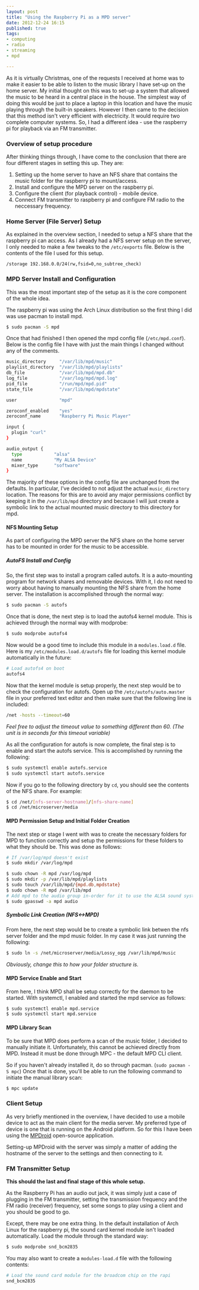 ```yaml
---
layout: post
title: "Using the Raspberry Pi as a MPD server"
date: 2012-12-24 16:15
published: true
tags:
- computing
- radio
- streaming
- mpd

---
```


As it is virtually Christmas, one of the requests I received at home was to make it easier to be able to listen to the music library I have set-up on the home server. My initial thought on this was to set-up a system that allowed the music to be heard in a central place in the house. The simplest way of doing this would be just to place a laptop in this location and have the music playing through the built-in speakers. However I then came to the decision that this method isn't very efficient with electricity. It would require two complete computer systems. So, I had a different idea - use the raspberry pi for playback via an FM transmitter.

<!-- more -->

### Overview of setup procedure ###
After thinking things through, I have come to the conclusion that there are four different stages in setting this up. They are:

1. Setting up the home server to have an NFS share that contains the music folder for the raspberry pi to mount/access.
2. Install and configure the MPD server on the raspberry pi.
3. Configure the client (for playback control) - mobile device.
4. Connect FM transmitter to raspberry pi and configure FM radio to the neccessary frequency.

### Home Server (File Server) Setup ###
As explained in the overview section, I needed to setup a NFS share that the raspberry pi can access. As I already had a NFS server setup on the server, I only needed to make a few tweaks to the `/etc/exports` file. Below is the contents of the file I used for this setup.

```
/storage 192.168.0.0/24(rw,fsid=0,no_subtree_check)
```

### MPD Server Install and Configuration ###
This was the most important step of the setup as it is the core component of the whole idea.

The raspberry pi was using the Arch Linux distribution so the first thing I did was use pacman to install mpd.

```bash
$ sudo pacman -S mpd
```

Once that had finished I then opened the mpd config file (`/etc/mpd.conf`). Below is the config file I have with just the main things I changed without any of the comments.

```bash
music_directory     "/var/lib/mpd/music"
playlist_directory  "/var/lib/mpd/playlists"
db_file             "/var/lib/mpd/mpd.db"
log_file            "/var/log/mpd/mpd.log"
pid_file            "/run/mpd/mpd.pid"
state_file          "/var/lib/mpd/mpdstate"

user                "mpd"

zeroconf_enabled    "yes"
zeroconf_name       "Raspberry Pi Music Player"

input {
  plugin "curl"
}

audio_output {
  type            "alsa"
  name            "My ALSA Device"
  mixer_type      "software"
}
```

The majority of these options in the config file are unchanged from the defaults. In particular, I've decided to not adjust the actual `music_directory` location. The reasons for this are to avoid any major permissions conflict by keeping it in the `/var/lib/mpd` directory and because I will just create a symbolic link to the actual mounted music directory to this directory for mpd.

#### NFS Mounting Setup ####
As part of configuring the MPD server the NFS share on the home server has to be mounted in order for the music to be accessible.

##### AutoFS Install and Config #####
So, the first step was to install a program called autofs. It is a auto-mounting program for network shares and removable devices. With it, I do not need to worry about having to manually mounting the NFS share from the home server.
The installation is accomplished through the normal way:

```bash
$ sudo pacman -S autofs
```

Once that is done, the next step is to load the autofs4 kernel module. This is achieved through the normal way with modprobe:

```bash
$ sudo modprobe autofs4
```

Now would be a good time to include this module in a `modules.load.d` file. Here is my `/etc/modules.load.d/autofs` file for loading this kernel module automatically in the future:

```bash
# Load autofs4 on boot
autofs4
```

Now that the kernel module is setup properly, the next step would be to check the configuration for autofs. Open up the `/etc/autofs/auto.master` file in your preferred text editor and then make sure that the following line is included:

```bash
/net -hosts --timeout=60
```

*Feel free to adjust the timeout value to something different than 60. (The unit is in seconds for this timeout variable)*

As all the configuration for autofs is now complete, the final step is to enable and start the autofs service. This is accomplished by running the following:

```bash
$ sudo systemctl enable autofs.service
$ sudo systemctl start autofs.service
```

Now if you go to the following directory by `cd`, you should see the contents of the NFS share. For example:

```bash
$ cd /net/[nfs-server-hostname]/[nfs-share-name]
$ cd /net/microserver/media
```

#### MPD Permission Setup and Initial Folder Creation ####
The next step or stage I went with was to create the necessary folders for MPD to function correctly and setup the permissions for these folders to what they should be. This was done as follows:

```bash
# If /var/log/mpd doesn't exist
$ sudo mkdir /var/log/mpd

$ sudo chown -R mpd /var/log/mpd
$ sudo mkdir -p /var/lib/mpd/playlists
$ sudo touch /var/lib/mpd/{mpd.db,mpdstate}
$ sudo chown -R mpd /var/lib/mpd
# Add mpd to the audio group in-order for it to use the ALSA sound system
$ sudo gpasswd -a mpd audio
```

##### Symbolic Link Creation (NFS<->MPD) #####

From here, the next step would be to create a symbolic link betwen the nfs server folder and the mpd music folder. In my case it was just running the following:

```bash
$ sudo ln -s /net/microserver/media/Lossy_ogg /var/lib/mpd/music
```

*Obviously, change this to how your folder structure is.*

#### MPD Service Enable and Start ####
From here, I think MPD shall be setup correctly for the daemon to be started. With systemctl, I enabled and started the mpd service as follows:

```bash
$ sudo systemctl enable mpd.service
$ sudo systemctl start mpd.service
```

#### MPD Library Scan ####
To be sure that MPD does perform a scan of the music folder, I decided to manually initiate it. Unfortunately, this cannot be achieved directly from MPD. Instead it must be done through MPC - the default MPD CLI client.

So if you haven't already installed it, do so through pacman. (`sudo pacman -S mpc`) Once that is done, you'll be able to run the following command to initiate the manual library scan:

```bash
$ mpc update
```

### Client Setup ###
As very briefly mentioned in the overview, I have decided to use a mobile device to act as the main client for the media server. My preferred type of device is one that is running on the Android platform. So for this I have been using the [MPDroid](https://github.com/abarisain/dmix) open-source application.

Setting-up MPDroid with the server was simply a matter of adding the hostname of the server to the settings and then connecting to it.

### FM Transmitter Setup ###
**This should the last and final stage of this whole setup.**

As the Raspberry Pi has an audio out jack, it was simply just a case of plugging in the FM transmitter, setting the transmission frequency and the FM radio (receiver) frequency, set some songs to play using a client and you should be good to go.

Except, there may be one extra thing. In the default installation of Arch Linux for the raspberry pi, the sound card kernel module isn't loaded automatically. Load the module through the standard way:

```bash
$ sudo modprobe snd_bcm2835
```

You may also want to create a `modules-load.d` file with the following contents:

```bash
# Load the sound card module for the broadcom chip on the rapi
snd_bcm2835
```
